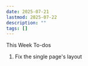 ```yaml
---
date: 2025-07-21
lastmod: 2025-07-22
description: ""
tags: []
---
```


This Week To-dos
1. Fix the single page's layout